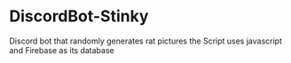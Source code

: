 # DiscordBot-Stinky
Discord bot that randomly generates rat pictures 
the Script uses javascript and Firebase as its database 
